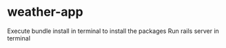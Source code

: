 # weather-app

Execute bundle install in terminal to install the packages
Run rails server in terminal
